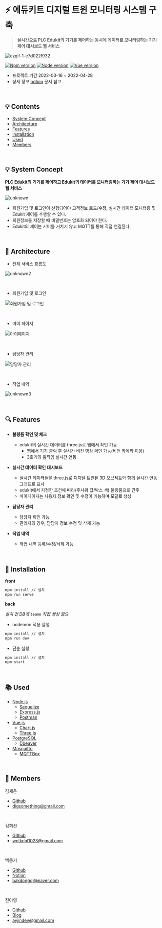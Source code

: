 # :zap: 에듀키트 디지털 트윈 모니터링 시스템 구축
> **실시간으로 PLC Edukit의 기기를 제어하는 동시에 데이터를 모니터링하는 기기 제어 대시보드 웹 서비스**

![ezgif-1-e7d022f932](https://user-images.githubusercontent.com/96156114/163900276-60600b71-2074-46ed-9e9f-f837bfad2d33.gif)

[![Npm version][npm-image]][npm-url]
[![Node version][node-image]][node-url]
[![Vue version][vue-image]][vue-url]

- 프로젝트 기간 2022-03-16 ~ 2022-04-28
- 상세 정보 [notion](https://www.notion.so/digsomething/Metaverse-Bootcamp-2-70e4f46bcd674874a09a962575a35200) 문서 참고

<br/>

## :bulb: Contents
- [System Concept](system-concept)
- [Architecture](architecture)
- [Features](features)
- [Installation](installation)
- [Used](used)
- [Members](members)

<br/>

## :bulb: System Concept

**PLC Edukit의 기기를 제어하고 Edukit의 데이터를 모니터링하는 기기 제어 대시보드 웹 서비스**

![unknown](https://user-images.githubusercontent.com/96156114/163985687-9f4e9483-8c27-4975-a4b6-0f6c5f70514c.png)

- 회원가입 및 로그인이 선행되어야 고객정보 로드/수정, 실시간 데이터 모니터링 및 Edukit 제어를 수행할 수 있다.
- 회원정보를 저장할 때 비밀번호는 암호화 되어야 한다.
- Edukit의 제어는 서버를 거치지 않고 MQTT를 통해 직접 연결된다.

<br/>

## :pushpin: Architecture

- 전체 서비스 흐름도

![unknown2](https://user-images.githubusercontent.com/96156114/164124784-9d9564eb-96f2-42ea-8376-33b12601e3f6.png)

<br/>

- 회원가입 및 로그인

![회원가입 및 로그인](https://user-images.githubusercontent.com/96156114/164626301-e1263d3d-62e5-4acd-9606-72727860a840.png)

<br/>

- 마이 페이지

![마이페이지](https://user-images.githubusercontent.com/96156114/164626312-a8d87f62-4910-4335-b381-32d532a917e4.png)

<br/>

- 담당자 관리

![담당자 관리](https://user-images.githubusercontent.com/96156114/164626308-0795b887-4460-4db9-83e4-d375d6afb072.png)

<br/>

- 작업 내역

![unknown3](https://user-images.githubusercontent.com/96156114/164372271-7c0969bb-9c90-407a-88b4-f2ec5a31e62b.png)

<br/>

## :mag: Features

- **불량품 확인 및 체크**
    - edukit의 실시간 데이터를 three.js로 웹에서 확인 가능
        - 웹에서 기기 클릭 후 실시간 비전 영상 확인 가능(비전 카메라 이용)
        - 3호기의 움직임 실시간 연동

- **실시간 데이터 확인 대시보드**
    - 실시간 데이터들을 three.js로 디지털 트윈된 3D 오브젝트와 함께 실시간 연동 그래프로 표시
    - edukit에서 지정한 조건에 따라(주사위 값/박스 색) 불량품으로 간주
    - 마이페이지는 사용자 정보 확인 및 수정이 가능하며 모달로 생성

- **담당자 관리**
    - 담당자 확인 가능
    - 관리자의 경우, 담당자 정보 수정 및 삭제 가능

- **작업 내역**
    - 작업 내역 등록/수정/삭제 가능

<br/>

## :page_facing_up: Installation

**front**

```sh
npm install // 설치
npm run serve
```

**back**

_설치 전 DB에 `team6` 직접 생성 필요_
+ nodemon 적용 실행
```sh
npm install // 설치
npm run dev
```
+ 단순 실행
```sh
npm install // 설치
npm start
```

<br/>

## :books: Used

* [Node.js](https://nodejs.org/)
    * [Sequelize](https://sequelize.org/)
    * [Express.js](https://expressjs.com/)
    * [Postman](https://www.postman.com/)
* [Vue.js](https://v2.vuejs.org/)
    * [Chart.js](https://www.chartjs.org/)
    * [Three.js](https://threejs.org/)
* [PostgreSQL](https://www.postgresql.org/)
    * [Dbeaver](https://dbeaver.io/)
* [Mosquitto](https://mosquitto.org/)
    * [MQTTBox](https://chrome.google.com/webstore/detail/mqttbox/kaajoficamnjijhkeomgfljpicifbkaf?hl=ko)

<br/>

## :eyes: Members

김채은
+ [Github](https://github.com/Dig-Something)
+ digsomething@gmail.com

<br/>

김희선
+ [Github](https://github.com/legavin1023)
+ wntkdnl1023@gmail.com

<br/>

백동기
+ [Github](https://github.com/baekdonggi)
+ [Notion](https://quark-hip-8f0.notion.site/4919f1058129454690042f24115be255)
+ bakdonggi@naver.com

<br/>

진아영
+ [Github](https://github.com/jay0v0)
+ [Blog](https://keepgoinglog.tistory.com/)
+ ayjindev@gmail.com

<br/>


<!-- Markdown link & img dfn's -->
[npm-image]: https://img.shields.io/badge/npm-v6.14.15-orange?style=flat-square
[npm-url]: https://www.npmjs.com/
[node-image]: https://img.shields.io/badge/node-v14.18.1-blue?style=flat-square
[node-url]: https://nodejs.org/
[vue-image]: https://img.shields.io/badge/vue-v2.6.14-brightgreen?style=flat-square
[vue-url]: https://v2.vuejs.org/
[travis-image]: https://img.shields.io/travis/dbader/node-datadog-metrics/master.svg?style=flat-square
[travis-url]: https://travis-ci.org/dbader/node-datadog-metrics
[wiki]: https://github.com/yourname/yourproject/wiki
